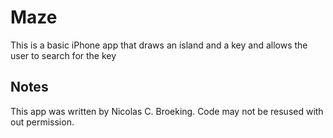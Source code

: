 Maze
====

This is a basic iPhone app that draws an island and a key and allows the user to search for the key


Notes
-----

This app was written by Nicolas C. Broeking.
Code may not be resused with out permission.
